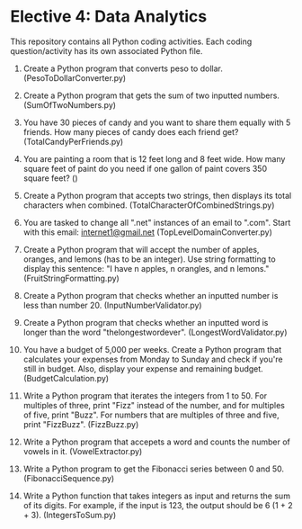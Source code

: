 # Elective 4: Data Analytics

This repository contains all Python coding activities. Each coding question/activity has its own associated Python file.

1. Create a Python program that converts peso to dollar. (PesoToDollarConverter.py)

2. Create a Python program that gets the sum of two inputted numbers. (SumOfTwoNumbers.py)

3. You have 30 pieces of candy and you want to share them equally with 5 friends. How many pieces of candy does each friend get? (TotalCandyPerFriends.py)

4. You are painting a room that is 12 feet long and 8 feet wide. How many square feet of paint do you need if one gallon of paint covers 350 square feet? ()

5. Create a Python program that accepts two strings, then displays its total characters when combined. (TotalCharacterOfCombinedStrings.py)

6. You are tasked to change all ".net" instances of an email to ".com". Start with this email: internet1@gmail.net (TopLevelDomainConverter.py)

7. Create a Python program that will accept the number of apples, oranges, and lemons (has to be an integer). Use string formatting to display this sentence: "I have n apples, n orangles, and n lemons." (FruitStringFormatting.py)

8. Create a Python program that checks whether an inputted number is less than number 20. (InputNumberValidator.py)

9. Create a Python program that checks whether an inputted word is longer than the word "thelongestwordever". (LongestWordValidator.py)

10. You have a budget of 5,000 per weeks. Create a Python program that calculates your expenses from Monday to Sunday and check if you're still in budget. Also, display your expense and remaining budget. (BudgetCalculation.py)

11. Write a Python program that iterates the integers from 1 to 50. For multiples of three, print "Fizz" instead of the number, and for multiples of five, print "Buzz". For numbers that are multiples of three and five, print "FizzBuzz". (FizzBuzz.py)

12. Write a Python program that accepets a word and counts the number of vowels in it. (VowelExtractor.py)

13. Write a Python program to get the Fibonacci series between 0 and 50. (FibonacciSequence.py)

14. Write a Python function that takes integers as input and returns the sum of its digits. For example, if the input is 123, the output should be 6 (1 + 2 + 3). (IntegersToSum.py)

